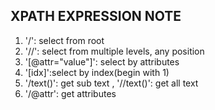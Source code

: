 ## XPATH EXPRESSION NOTE
1. '/': select from root
2. '//': select from multiple levels, any position
3. '[@attr="value"]': select by attributes
4. '[idx]':select by index(begin with 1)
5. '/text()': get sub text , '//text()': get all text
6. '/@attr': get attributes